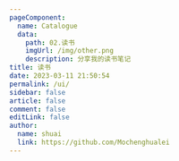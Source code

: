 ```yaml
---
pageComponent:
  name: Catalogue
  data:
    path: 02.读书
    imgUrl: /img/other.png
    description: 分享我的读书笔记
title: 读书
date: 2023-03-11 21:50:54
permalink: /ui/
sidebar: false
article: false
comment: false
editLink: false
author:
  name: shuai
  link: https://github.com/Mochenghualei
---
```

